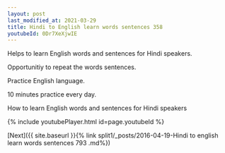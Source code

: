 ```yaml
---
layout: post
last_modified_at: 2021-03-29
title: Hindi to English learn words sentences 358 
youtubeId: 0Dr7XeXjwIE
---
```

 
 
Helps to learn English words and sentences for Hindi speakers.

Opportunitiy to repeat the words sentences. 

Practice English language. 
 
10 minutes practice every day. 
 
How to learn English words and sentences for Hindi speakers 
 
{% include youtubePlayer.html id=page.youtubeId %}
 
 
[Next]({{ site.baseurl }}{% link  split1/_posts/2016-04-19-Hindi to english learn words sentences 793 .md%})
 
